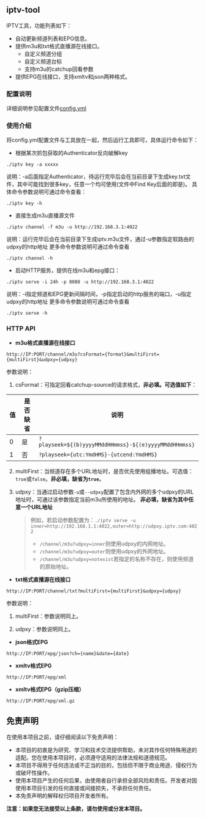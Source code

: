 ## iptv-tool

IPTV工具，功能列表如下：

* 自动更新频道列表和EPG信息。
* 提供m3u和txt格式直播源在线接口。
    * 自定义频道分组
    * 自定义频道台标
    * 支持m3u的catchup回看参数
* 提供EPG在线接口，支持xmltv和json两种格式。

### 配置说明

详细说明参见配置文件[config.yml](config.yml)

### 使用介绍

将config.yml配置文件与工具放在一起，然后运行工具即可，具体运行命令如下：

* 根据某次抓包获取的Authenticator反向破解key

```
./iptv key -a xxxxx
```

说明：-a后面指定Authenticator，待运行完毕后会在当前目录下生成key.txt文件，其中可能找到很多key，任意一个均可使用(文件中Find
Key后面的即是)。
具体命令参数说明可通过命令查看：

```
./iptv key -h
```

* 直接生成m3u直播源文件

```
./iptv channel -f m3u -u http://192.168.3.1:4022
```

说明：运行完毕后会在当前目录下生成iptv.m3u文件，通过-u参数指定软路由的udpxy的http地址
更多命令参数说明可通过命令查看

```
./iptv channel -h
```

* 启动HTTP服务，提供在线m3u和epg接口：

```
./iptv serve -i 24h -p 8088 -u http://192.168.3.1:4022
```

说明：-i指定频道和EPG更新间隔时间，-p指定启动的http服务的端口，-u指定udpxy的http地址
更多命令参数说明可通过命令查看

```
./iptv serve -h
```

### HTTP API

* **m3u格式直播源在线接口**

```
http://IP:PORT/channel/m3u?csFormat={format}&multiFirst={multiFirst}&udpxy={udpxy}
```

参数说明：

1. csFormat：可指定回看catchup-source的请求格式，**非必填。可选值如下**：

| 值 | 是否缺省 | 说明                                                    |
|---|------|-------------------------------------------------------|
| 0 | 是    | `?playseek=${(b)yyyyMMddHHmmss}-${(e)yyyyMMddHHmmss}` |
| 1 | 否    | `?playseek={utc:YmdHMS}-{utcend:YmdHMS}`              |

2. multiFirst：当频道存在多个URL地址时，是否优先使用组播地址。可选值：`true`或`false`。**非必填，缺省为`true`**。

3. udpxy：当通过启动参数`-u`或`--udpxy`配置了包含内外网的多个udpxy的URL地址时，可通过该参数指定当前m3u所使用的地址。
   **非必填，缺省为其中任意一个URL地址**<br/>

   > 例如，若启动参数配置为：`./iptv serve -u inner=http://192.168.1.1:4022,outer=http://udpxy.iptv.com:4022`
   > * `/channel/m3u?udpxy=inner`则使用udpxy的内网地址。
   > * `/channel/m3u?udpxy=outer`则使用udpxy的外网地址。
   > * `/channel/m3u?udpxy=notexist`若指定的名称不存在，则使用频道的原始地址。

* **txt格式直播源在线接口**

```
http://IP:PORT/channel/txt?multiFirst={multiFirst}&udpxy={udpxy}
```

参数说明：

1. multiFirst：参数说明同上。

2. udpxy：参数说明同上。

* **json格式EPG**

```
http://IP:PORT/epg/json?ch={name}&date={date}
```  

* **xmltv格式EPG**

```
http://IP:PORT/epg/xml
```  

* **xmltv格式EPG（gzip压缩）**

```
http://IP:PORT/epg/xml.gz
```  

## 免责声明

在使用本项目之前，请仔细阅读以下免责声明：

* 本项目的初衷是为研究、学习和技术交流提供帮助，未对其作任何特殊用途的适配。您在使用本项目时，必须遵守适用的法律法规和道德规范。
* 本项目不得用于任何违法或不正当的目的，包括但不限于商业用途、侵权行为或破坏性操作。
* 使用本项目产生的任何后果，由使用者自行承担全部风险和责任。开发者对因使用本项目引发的任何直接或间接损失，不承担任何责任。
* 本免责声明的解释权归项目开发者所有。

**注意：如果您无法接受以上条款，请勿使用或分发本项目。**